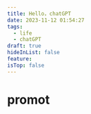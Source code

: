 ```yaml
---
title: Hello，chatGPT
date: 2023-11-12 01:54:27
tags:
  - life
  - chatGPT
draft: true
hideInList: false
feature: 
isTop: false
---
```


# promot


<!--more-->